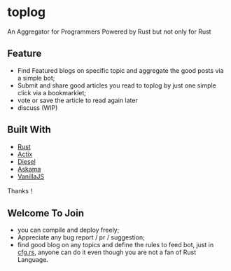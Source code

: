 # toplog
An Aggregator for Programmers Powered by Rust but not only for Rust

## Feature

- Find Featured blogs on specific topic and aggregate the good posts via a simple bot;
- Submit and share good articles you read to toplog by just one simple click via a bookmarklet;
- vote or save the article to read again later
- discuss (WIP)

## Built With

- [Rust](https://www.rust-lang.org)
- [Actix](https://actix.rs/)
- [Diesel](http://diesel.rs/)
- [Askama](https://github.com/djc/askama)
- [VanillaJS](https://developer.mozilla.org/en-US/docs/Web/JavaScript)

Thanks！

## Welcome To Join

- you can compile and deploy freely; 
- Appreciate any bug report / pr / suggestion; 
- find good blog on any topics and define the rules to feed bot, just in [cfg.rs](https://github.com/danloh/toplog/blob/master/src/bot/cfg.rs), anyone can do it even though you are not a fan of Rust Language.

